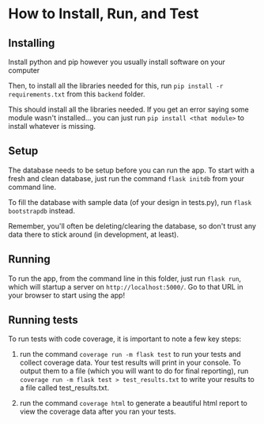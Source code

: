# How to Install, Run, and Test

## Installing

Install python and pip however you usually install software on your computer

Then, to install all the libraries needed for this, run `pip install -r requirements.txt` from this `backend` folder.

This should install all the libraries needed.  If you get an error saying some module wasn't installed... you can just run `pip install <that module>` to install whatever is missing.

## Setup

The database needs to be setup before you can run the app.  To start with a fresh and clean database, just run the command `flask initdb` from your command line.  

To fill the database with sample data (of your design in tests.py), run `flask bootstrapdb` instead.

Remember, you'll often be deleting/clearing the database, so don't trust any data there to stick around (in development, at least).

## Running

To run the app, from the command line in this folder, just run `flask run`, which will startup a server on `http://localhost:5000/`.  Go to that URL in your browser to start using the app!

## Running tests

To run tests with code coverage, it is important to note a few key steps:

1. run the command `coverage run -m flask test` to run your tests and collect coverage data.  Your test results will print in your console.  To output them to a file (which you will want to do for final reporting), run `coverage run -m flask test > test_results.txt` to write your results to a file called test_results.txt.

2. run the command `coverage html` to generate a beautiful html report to view the coverage data after you ran your tests.